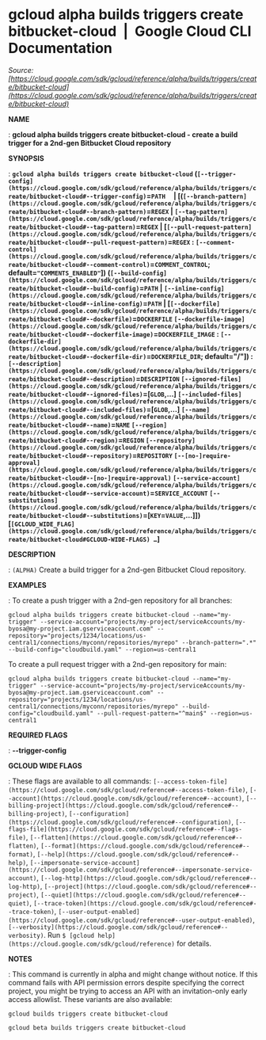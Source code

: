 # gcloud alpha builds triggers create bitbucket-cloud  |  Google Cloud CLI Documentation

*Source: [https://cloud.google.com/sdk/gcloud/reference/alpha/builds/triggers/create/bitbucket-cloud](https://cloud.google.com/sdk/gcloud/reference/alpha/builds/triggers/create/bitbucket-cloud)*

**NAME**

: **gcloud alpha builds triggers create bitbucket-cloud - create a build trigger for a 2nd-gen Bitbucket Cloud repository**

**SYNOPSIS**

: **`gcloud alpha builds triggers create bitbucket-cloud` (`[--trigger-config](https://cloud.google.com/sdk/gcloud/reference/alpha/builds/triggers/create/bitbucket-cloud#--trigger-config)`=`PATH`     | [(`[--branch-pattern](https://cloud.google.com/sdk/gcloud/reference/alpha/builds/triggers/create/bitbucket-cloud#--branch-pattern)`=`REGEX` | `[--tag-pattern](https://cloud.google.com/sdk/gcloud/reference/alpha/builds/triggers/create/bitbucket-cloud#--tag-pattern)`=`REGEX` | [`[--pull-request-pattern](https://cloud.google.com/sdk/gcloud/reference/alpha/builds/triggers/create/bitbucket-cloud#--pull-request-pattern)`=`REGEX` : `[--comment-control](https://cloud.google.com/sdk/gcloud/reference/alpha/builds/triggers/create/bitbucket-cloud#--comment-control)`=`COMMENT_CONTROL`; default=`"COMMENTS_ENABLED"`]) (`[--build-config](https://cloud.google.com/sdk/gcloud/reference/alpha/builds/triggers/create/bitbucket-cloud#--build-config)`=`PATH` | `[--inline-config](https://cloud.google.com/sdk/gcloud/reference/alpha/builds/triggers/create/bitbucket-cloud#--inline-config)`=`PATH` | [`[--dockerfile](https://cloud.google.com/sdk/gcloud/reference/alpha/builds/triggers/create/bitbucket-cloud#--dockerfile)`=`DOCKERFILE` `[--dockerfile-image](https://cloud.google.com/sdk/gcloud/reference/alpha/builds/triggers/create/bitbucket-cloud#--dockerfile-image)`=`DOCKERFILE_IMAGE` : `[--dockerfile-dir](https://cloud.google.com/sdk/gcloud/reference/alpha/builds/triggers/create/bitbucket-cloud#--dockerfile-dir)`=`DOCKERFILE_DIR`; default="/"]) : `[--description](https://cloud.google.com/sdk/gcloud/reference/alpha/builds/triggers/create/bitbucket-cloud#--description)`=`DESCRIPTION` `[--ignored-files](https://cloud.google.com/sdk/gcloud/reference/alpha/builds/triggers/create/bitbucket-cloud#--ignored-files)`=[`GLOB`,…] `[--included-files](https://cloud.google.com/sdk/gcloud/reference/alpha/builds/triggers/create/bitbucket-cloud#--included-files)`=[`GLOB`,…] `[--name](https://cloud.google.com/sdk/gcloud/reference/alpha/builds/triggers/create/bitbucket-cloud#--name)`=`NAME` `[--region](https://cloud.google.com/sdk/gcloud/reference/alpha/builds/triggers/create/bitbucket-cloud#--region)`=`REGION` `[--repository](https://cloud.google.com/sdk/gcloud/reference/alpha/builds/triggers/create/bitbucket-cloud#--repository)`=`REPOSITORY` `[--[no-]require-approval](https://cloud.google.com/sdk/gcloud/reference/alpha/builds/triggers/create/bitbucket-cloud#--[no-]require-approval)` `[--service-account](https://cloud.google.com/sdk/gcloud/reference/alpha/builds/triggers/create/bitbucket-cloud#--service-account)`=`SERVICE_ACCOUNT` `[--substitutions](https://cloud.google.com/sdk/gcloud/reference/alpha/builds/triggers/create/bitbucket-cloud#--substitutions)`=[`KEY`=`VALUE`,…]]) [`[GCLOUD_WIDE_FLAG](https://cloud.google.com/sdk/gcloud/reference/alpha/builds/triggers/create/bitbucket-cloud#GCLOUD-WIDE-FLAGS) …`]**

**DESCRIPTION**

: `(ALPHA)` Create a build trigger for a 2nd-gen Bitbucket Cloud
repository.

**EXAMPLES**

: To create a push trigger with a 2nd-gen repository for all branches:

```
gcloud alpha builds triggers create bitbucket-cloud --name="my-trigger" --service-account="projects/my-project/serviceAccounts/my-byosa@my-project.iam.gserviceaccount.com" --repository="projects/1234/locations/us-central1/connections/myconn/repositories/myrepo" --branch-pattern=".*" --build-config="cloudbuild.yaml" --region=us-central1
```

To create a pull request trigger with a 2nd-gen repository for main:

```
gcloud alpha builds triggers create bitbucket-cloud --name="my-trigger" --service-account="projects/my-project/serviceAccounts/my-byosa@my-project.iam.gserviceaccount.com" --repository="projects/1234/locations/us-central1/connections/myconn/repositories/myrepo" --build-config="cloudbuild.yaml" --pull-request-pattern="^main$" --region=us-central1
```

**REQUIRED FLAGS**

: **--trigger-config**

**GCLOUD WIDE FLAGS**

: These flags are available to all commands: `[--access-token-file](https://cloud.google.com/sdk/gcloud/reference#--access-token-file)`,
`[--account](https://cloud.google.com/sdk/gcloud/reference#--account)`, `[--billing-project](https://cloud.google.com/sdk/gcloud/reference#--billing-project)`,
`[--configuration](https://cloud.google.com/sdk/gcloud/reference#--configuration)`,
`[--flags-file](https://cloud.google.com/sdk/gcloud/reference#--flags-file)`,
`[--flatten](https://cloud.google.com/sdk/gcloud/reference#--flatten)`, `[--format](https://cloud.google.com/sdk/gcloud/reference#--format)`, `[--help](https://cloud.google.com/sdk/gcloud/reference#--help)`, `[--impersonate-service-account](https://cloud.google.com/sdk/gcloud/reference#--impersonate-service-account)`,
`[--log-http](https://cloud.google.com/sdk/gcloud/reference#--log-http)`,
`[--project](https://cloud.google.com/sdk/gcloud/reference#--project)`, `[--quiet](https://cloud.google.com/sdk/gcloud/reference#--quiet)`, `[--trace-token](https://cloud.google.com/sdk/gcloud/reference#--trace-token)`, `[--user-output-enabled](https://cloud.google.com/sdk/gcloud/reference#--user-output-enabled)`,
`[--verbosity](https://cloud.google.com/sdk/gcloud/reference#--verbosity)`.
Run `$ [gcloud help](https://cloud.google.com/sdk/gcloud/reference)` for details.

**NOTES**

: This command is currently in alpha and might change without notice. If this
command fails with API permission errors despite specifying the correct project,
you might be trying to access an API with an invitation-only early access
allowlist. These variants are also available:

```
gcloud builds triggers create bitbucket-cloud
```

```
gcloud beta builds triggers create bitbucket-cloud
```